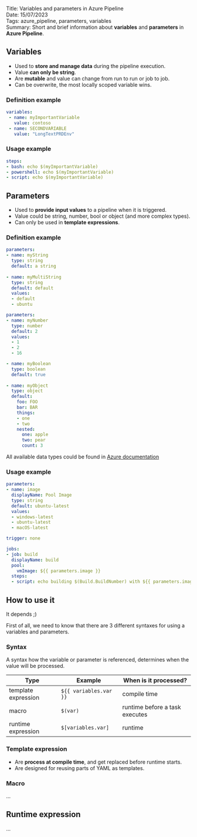 Title: Variables and parameters in Azure Pipeline  
Date: 15/07/2023  
Tags: azure_pipeline, parameters, variables  
Summary: Short and brief information about **variables** and **parameters** in **Azure Pipeline**.

## Variables

- Used to **store and manage data** during the pipeline execution.
- Value **can only be string**.
- Are **mutable** and value can change from run to run or job to job.
- Can be overwrite, the most locally scoped variable wins.

### Definition example

```yaml
variables:
 - name: myImportantVariable
   value: contoso
 - name: SECONDVARIABLE
   value: "LongTextPRDEnv"
```

### Usage example

```yaml
steps: 
- bash: echo $(myImportantVariable)
- powershell: echo $(myImportantVariable)
- script: echo $(myImportantVariable)
```

## Parameters

- Used to **provide input values** to a pipeline when it is triggered.
- Value could be string, number, bool or object (and more complex types).
- Can only be used in **template expressions**.

### Definition example

```yaml
parameters:
- name: myString
  type: string
  default: a string
  
- name: myMultiString
  type: string
  default: default
  values:
  - default
  - ubuntu
```

```yaml
parameters:
- name: myNumber
  type: number
  default: 2
  values:
  - 1
  - 2
  - 16

- name: myBoolean
  type: boolean
  default: true
  
- name: myObject
  type: object
  default:
    foo: FOO
    bar: BAR
    things:
    - one
    - two
    nested:
      one: apple
      two: pear
      count: 3
```

All available data types could be found in [Azure documentation](https://learn.microsoft.com/en-us/azure/devops/pipelines/process/template-parameters?view=azure-devops#parameter-data-types)

### Usage example

```yaml
parameters:
- name: image
  displayName: Pool Image
  type: string
  default: ubuntu-latest
  values:
  - windows-latest
  - ubuntu-latest
  - macOS-latest

trigger: none

jobs:
- job: build
  displayName: build
  pool: 
    vmImage: ${{ parameters.image }}
  steps:
  - script: echo building $(Build.BuildNumber) with ${{ parameters.image }}
```

##  How to use it

It depends ;) 

First of all, we need to know that there are 3 different syntaxes for using a variables and parameters. 

### Syntax

A syntax how the variable or parameter is referenced, determines when the value will be processed. 

| Type              | Example                | When is it processed?          |
| ------------------- | ---------------------- | ------------------------------ |
| template expression | `${{ variables.var }}` | compile time |
| macro               | `$(var)`               | runtime before a task executes |
| runtime expression  | `$[variables.var]`     | runtime      |

### Template expression

- Are **process at compile time**, and get replaced before runtime starts. 
- Are designed for reusing parts of YAML as templates.

### Macro

...
## Runtime expression

...